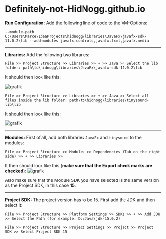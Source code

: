 # Definitely-not-HidNogg.github.io

**Run Configuration:**
Add the following line of code to the VM-Options:

`--module-path C:\Users\Marce\IdeaProjects\hidnogg\libraries\JavaFx\javafx-sdk-11.0.2\lib --add-modules javafx.controls,javafx.fxml,javafx.media`

---

**Libraries:** Add the following two libraries:

`File >> Project Structure >> Libraries >> + >> Java >> Select the lib folder: path\to\hidnogg\libraries\JavaFx\javafx-sdk-11.0.2\lib`
 
It should then look like this: 

![grafik](https://user-images.githubusercontent.com/56437044/140950956-6b87447a-9586-4d4a-9be1-4003a919ae59.png)


`File >> Project Structure >> Libraries >> + >> Java >> Select all files inside the lib folder: path\to\hidnogg\libraries\tinysound-lib\lib` 

It should then look like this:

![grafik](https://user-images.githubusercontent.com/56437044/140950882-96eb6e7b-1803-4e64-b875-86838692383d.png)

---

**Modules:** First of all, add both libraries `JavaFx` and `tinysound` to the modules:

`File >> Project Structure >> Modules >> Dependencies (Tab on the right side) >> + >> Libraries >>`

It then should look like this (**make sure that the Export check marks are checked**):
![grafik](https://user-images.githubusercontent.com/56437044/140953627-248bccdd-2fda-4f2b-b59c-07a0ec82af37.png)

Also make sure that the Module SDK you have selected is the same version as the Project SDK, in this case **15**.

---

**Project SDK:** The project version has to be 15. First add the JDK and then select it:

`File >> Project Structure >> Platform Settings >> SDKs >> + >> Add JDK >> Select the Path (for example: D:\Java\jdk-15.0.2)`

`File >> Project Structure >> Project Settings >> Project >> Project SDK >> Select Project SDK 15`
